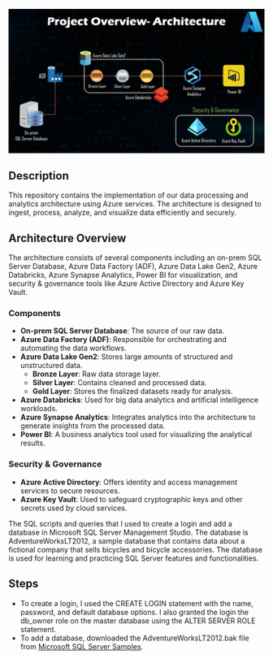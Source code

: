 

![Project Architecture](https://github.com/munna710/Azure-Data-Engineering-SSMS-Integration/blob/main/images/project-architecture.png)
## Description
This repository contains the implementation of our data processing and analytics architecture using Azure services. The architecture is designed to ingest, process, analyze, and visualize data efficiently and securely.

## Architecture Overview
The architecture consists of several components including an on-prem SQL Server Database, Azure Data Factory (ADF), Azure Data Lake Gen2, Azure Databricks, Azure Synapse Analytics, Power BI for visualization, and security & governance tools like Azure Active Directory and Azure Key Vault.

### Components
- **On-prem SQL Server Database**: The source of our raw data.
- **Azure Data Factory (ADF)**: Responsible for orchestrating and automating the data workflows.
- **Azure Data Lake Gen2**: Stores large amounts of structured and unstructured data.
    - **Bronze Layer**: Raw data storage layer.
    - **Silver Layer**: Contains cleaned and processed data.
    - **Gold Layer**: Stores the finalized datasets ready for analysis.
- **Azure Databricks**: Used for big data analytics and artificial intelligence workloads.
- **Azure Synapse Analytics**: Integrates analytics into the architecture to generate insights from the processed data.
- **Power BI**: A business analytics tool used for visualizing the analytical results.

### Security & Governance
- **Azure Active Directory**: Offers identity and access management services to secure resources.
- **Azure Key Vault**: Used to safeguard cryptographic keys and other secrets used by cloud services.

The SQL scripts and queries that I used to create a login and add a database in Microsoft SQL Server Management Studio. The database is AdventureWorksLT2012, a sample database that contains data about a fictional company that sells bicycles and bicycle accessories. The database is used for learning and practicing SQL Server features and functionalities.

## Steps
- To create a login, I used the CREATE LOGIN statement with the name, password, and default database options. I also granted the login the db_owner role on the master database using the ALTER SERVER ROLE statement.
- To add a database, downloaded the AdventureWorksLT2012.bak file from [Microsoft SQL Server Samples](https://learn.microsoft.com/en-us/sql/samples/adventureworks-install-configure?view=sql-server-ver16&tabs=ssms).



